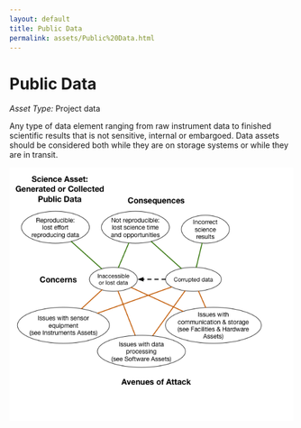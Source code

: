 ```yaml
---
layout: default
title: Public Data
permalink: assets/Public%20Data.html
---
```


# Public Data

*Asset Type:*  Project data

Any type of data element ranging from raw instrument data to finished scientific results that is not sensitive, internal or embargoed.  Data assets should be considered both while they are on storage systems or while they are in transit.

![Public-Data](../diagrams/Public%20Data.png)